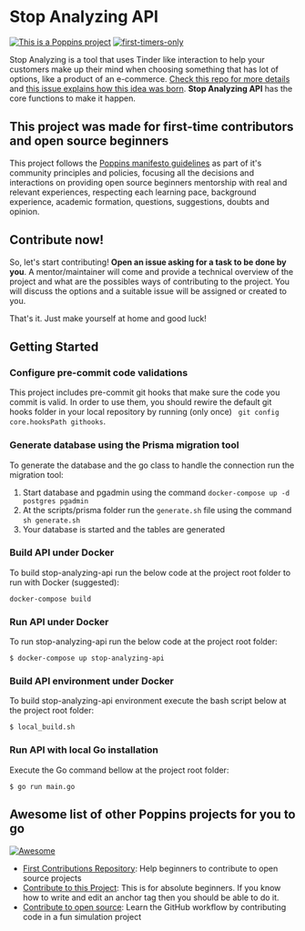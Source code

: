# Stop Analyzing API

[![This is a Poppins project](https://raw.githubusercontent.com/bancodobrasil/poppins/master/badge-poppins.svg)](https://github.com/bancodobrasil/poppins)
[![first-timers-only](https://img.shields.io/badge/first--timers--only-friendly-blue.svg?style=flat-square)](https://www.firsttimersonly.com/)

Stop Analyzing is a tool that uses Tinder like interaction to help your customers make up their mind when choosing something that has lot of options, like a product of an e-commerce. [Check this repo for more details](https://github.com/bancodobrasil/stop-analyzing) and [this issue explains how this idea was born](https://github.com/bancodobrasil/stop-analyzing/issues/2). **Stop Analyzing API** has the core functions to make it happen.

## This project was made for first-time contributors and open source beginners

This project follows the [Poppins manifesto guidelines](https://github.com/bancodobrasil/poppins) as part of it's community principles and policies, focusing all the decisions and interactions on providing open source beginners mentorship with real and relevant experiences, respecting each learning pace, background experience, academic formation, questions, suggestions, doubts and opinion.

## Contribute now!

So, let's start contributing! **Open an issue asking for a task to be done by you**. A mentor/maintainer will come and provide a technical overview of the project and what are the possibles ways of contributing to the project. You will discuss the options and a suitable issue will be assigned or created to you.

That's it. Just make yourself at home and good luck!

## Getting Started

### Configure pre-commit code validations
This project includes pre-commit git hooks that make sure the code you commit is valid.
In order to use them, you should rewire the default git hooks folder in your local repository by running (only once) ` git config core.hooksPath githooks`.

### Generate database using the Prisma migration tool

To generate the database and the go class to handle the connection run the migration tool:

1. Start database and pgadmin using the command `docker-compose up -d postgres pgadmin`
2. At the scripts/prisma folder run the `generate.sh` file using the command `sh generate.sh`
3. Your database is started and the tables are generated

### Build API under Docker

To build stop-analyzing-api run the below code at the project root folder to run with Docker (suggested):

```
docker-compose build
```

### Run API under Docker

To run stop-analyzing-api run the below code at the project root folder:

```
$ docker-compose up stop-analyzing-api
```

### Build API environment under Docker

To build stop-analyzing-api environment execute the bash script below at the project root folder:

```
$ local_build.sh
```

### Run API with local Go installation

Execute the Go command bellow at the project root folder:

```
$ go run main.go
```

## Awesome list of other Poppins projects for you to go

[![Awesome](https://camo.githubusercontent.com/1997c7e760b163a61aba3a2c98f21be8c524be29/68747470733a2f2f617765736f6d652e72652f62616467652e737667)](https://github.com/sindresorhus/awesome)

- [First Contributions Repository](https://github.com/firstcontributions/first-contributions): Help beginners to contribute to open source projects
- [Contribute to this Project](https://github.com/Syknapse/Contribute-To-This-Project): This is for absolute beginners. If you know how to write and edit an anchor tag <a href="" target=""></a> then you should be able to do it.
- [Contribute to open source](https://github.com/danthareja/contribute-to-open-source):
  Learn the GitHub workflow by contributing code in a fun simulation project
